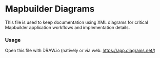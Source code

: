 # Mapbuilder Diagrams

This file is used to keep documentation using XML diagrams for
critical Mapbuilder application workflows and implementation details.

### Usage

Open this file with DRAW.io (natively or via web: https://app.diagrams.net/)
